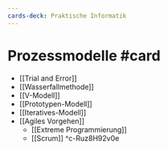 ```yaml
---
cards-deck: Praktische Informatik
---
```


# Prozessmodelle #card 
- [[Trial and Error]]
- [[Wasserfallmethode]]
- [[V-Modell]]
- [[Prototypen-Modell]]
- [[Iteratives-Modell]]
- [[Agiles Vorgehen]]
	- [[Extreme Programmierung]]
	- [[Scrum]]
^c-Ruz8H92v0e
